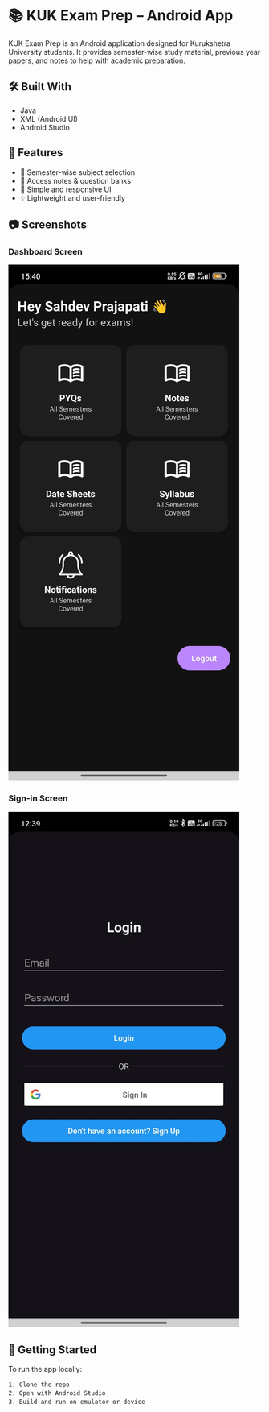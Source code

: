 # 📚 KUK Exam Prep – Android App

KUK Exam Prep is an Android application designed for Kurukshetra University students. It provides semester-wise study material, previous year papers, and notes to help with academic preparation.

## 🛠️ Built With
- Java
- XML (Android UI)
- Android Studio

## 📲 Features
- 📘 Semester-wise subject selection
- 📄 Access notes & question banks
- 🎯 Simple and responsive UI
- 💡 Lightweight and user-friendly

## 📷 Screenshots
### Dashboard Screen
![Home Screen](assets/Dashboard.jpeg)

### Sign-in Screen
![SignIn Screen](assets/signin.jpeg)
## 🚀 Getting Started

To run the app locally:

```bash
1. Clone the repo
2. Open with Android Studio
3. Build and run on emulator or device
